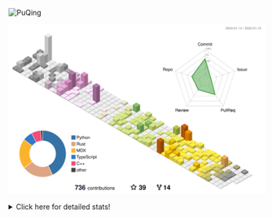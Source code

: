![PuQing](https://user-images.githubusercontent.com/27223114/171565019-9a56fae6-b08b-421f-99db-7e830da42371.png)

![](./profile-3d-contrib/profile-season-animate.svg)

<details>
<summary>Click here for detailed stats!</summary>

<!--START_SECTION:waka-->
![Lines of code](https://img.shields.io/badge/From%20Hello%20World%20I%27ve%20Written-1.6%20million%20lines%20of%20code-blue)

**🐱 My GitHub Data** 

> 📦 415.7 kB Used in GitHub's Storage 
 > 
> 🏆 5 Contributions in the Year 2025
 > 
> 🚫 Not Opted to Hire
 > 
> 📜 37 Public Repositories 
 > 
> 🔑 33 Private Repositories 
 > 
**I'm an Early 🐤** 

```text
🌞 Morning                655 commits         ██░░░░░░░░░░░░░░░░░░░░░░░   07.66 % 
🌆 Daytime                3767 commits        ███████████░░░░░░░░░░░░░░   44.08 % 
🌃 Evening                1953 commits        ██████░░░░░░░░░░░░░░░░░░░   22.85 % 
🌙 Night                  2171 commits        ██████░░░░░░░░░░░░░░░░░░░   25.40 % 
```


📊 **This Week I Spent My Time On** 

```text
💬 Programming Languages: 
Reading Paper            2 hrs 17 mins       ████████░░░░░░░░░░░░░░░░░   30.39 % 
PPTMan                   1 hr 59 mins        ███████░░░░░░░░░░░░░░░░░░   26.24 % 
Other                    1 hr 30 mins        █████░░░░░░░░░░░░░░░░░░░░   19.93 % 
Python                   37 mins             ██░░░░░░░░░░░░░░░░░░░░░░░   08.24 % 
Lua                      31 mins             ██░░░░░░░░░░░░░░░░░░░░░░░   06.92 % 

🔥 Editors: 
Zotero                   2 hrs 17 mins       ████████░░░░░░░░░░░░░░░░░   30.39 % 
MicrosoftPowerPoint      1 hr 59 mins        ███████░░░░░░░░░░░░░░░░░░   26.24 % 
Telegram                 1 hr 30 mins        █████░░░░░░░░░░░░░░░░░░░░   19.93 % 
VS Code                  1 hr 9 mins         ████░░░░░░░░░░░░░░░░░░░░░   15.43 % 
NetEaseMusic             28 mins             ██░░░░░░░░░░░░░░░░░░░░░░░   06.17 % 

💻 Operating System: 
Mac                      6 hrs 23 mins       █████████████████████░░░░   84.57 % 
WSL                      1 hr 9 mins         ████░░░░░░░░░░░░░░░░░░░░░   15.43 % 
```


<!--END_SECTION:waka-->
</details>
